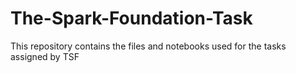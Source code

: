 # The-Spark-Foundation-Task
This repository contains the files and notebooks used for the tasks assigned by TSF
